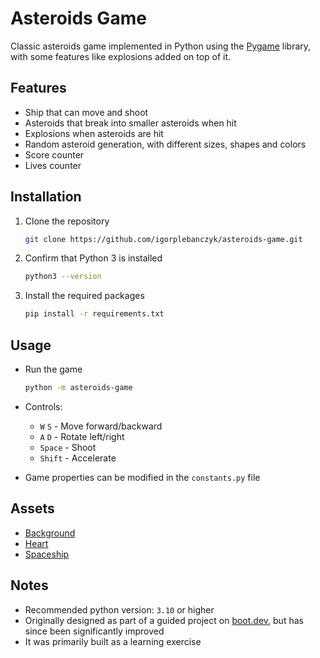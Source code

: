 # Asteroids Game 

Classic asteroids game implemented in Python using the [Pygame](https://www.pygame.org/) library, with some features like explosions added on top of it.

## Features

* Ship that can move and shoot
* Asteroids that break into smaller asteroids when hit
* Explosions when asteroids are hit
* Random asteroid generation, with different sizes, shapes and colors
* Score counter
* Lives counter

## Installation

1. Clone the repository
    ```bash
    git clone https://github.com/igorplebanczyk/asteroids-game.git
     ```
   
2. Confirm that Python 3 is installed
    ```bash
    python3 --version
    ```
   
3. Install the required packages
    ```bash
    pip install -r requirements.txt
    ```

## Usage
* Run the game
    ```bash
    python -m asteroids-game
    ```
* Controls:
  * `W` `S` - Move forward/backward 
  * `A` `D` - Rotate left/right
  * `Space` - Shoot
  * `Shift` - Accelerate

* Game properties can be modified in the `constants.py` file

## Assets

* [Background](https://www.behance.net/gallery/21896005/8-bit-Night)
* [Heart](https://static.vecteezy.com/system/resources/thumbnails/027/517/564/small/pixel-cartoon-heart-icon-illustration-png.png)
* [Spaceship](https://www.nicepng.com/downpng/u2q8a9y3a9r5i1r5_vector-spaces-ship-8-bit-spaceship-sprite/)

## Notes
* Recommended python version: `3.10` or higher
* Originally designed as part of a guided project on [boot.dev](https://www.boot.dev/lessons/5be3e3bd-efb5-4664-a9e9-7111be783271), but has since been significantly improved
* It was primarily built as a learning exercise